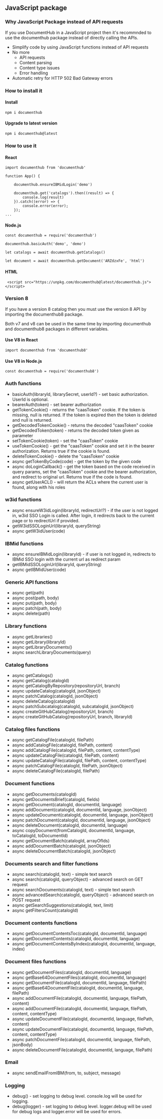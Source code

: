 ## JavaScript package


### Why JavaScript Package instead of API requests

If you use DocumentHub in a JavaScript project then it's recommnded to use the documenthub package instead of directly calling the APIs.

- Simplify code by using JavaScript functions instead of API requests
- No more
  - API requests
  - Content parsing
  - Content type issues
  - Error handling
- Automatic retry for HTTP 502 Bad Gateway errors


### How to install it

#### Install

```
npm i documenthub
```

#### Upgrade to latest version

```
npm i documenthub@latest
```


### How to use it


#### React

```
import documenthub from 'documenthub'

function App() {
	
	documenthub.ensureIBMidLogin('demo')
	
	documenthub.get('catalogs').then((result) => {
		console.log(result)
	}).catch((error) => {
		console.error(error);
	});
...
```


#### Node.js

```
const documenthub = require('documenthub')

documenthub.basicAuth('demo', 'demo')

let catalogs = await documenthub.getCatalogs()

let document = await documenthub.getDocument('ARZdzxFe', 'html')
```


#### HTML

```
 <script src="https://unpkg.com/documenthub@latest/documenthub.js"></script> 
```


### Version 8

If you have a version 8 catalog then you must use the version 8 API by importing the documenthub8 package.

Both v7 and v8 can be used in the same time by importing documenthub and documenthub8 packages in different variables.

#### Use V8 in React

```
import documenthub from 'documenthub8'
```

#### Use V8 in Node.js

```
const documenthub = require('documenthub8')
```


### Auth functions

- basicAuth(libraryId, librarySecret, userId?) - set basic authorization. UserId is optional.
- bearerAuth(token) - set bearer authorization
- getTokenCookie() - returns the "caasToken" cookie. If the token is missing, null is returned. If the token is expired then the token is deleted and null is returned.
- getDecodedTokenCookie() - returns the decoded "caasToken" cookie
- getDecodedToken(token) - returns the decoded token given as parameter
- setTokenCookie(token) - set the "caasToken" cookie
- useTokenCookie() - get the "caasToken" cookie and set it in the bearer authorization. Returns true if the cookie is found.
- deleteTokenCookie() - delete the "caasToken" cookie
- async getTokenByCode(code) - get the token by the given code
- async doLoginCallback() - get the token based on the code received in query params, set the "caasToken" cookie and the bearer authorization, and redirect to original url. Returns true if the code is found.
- async getUserACL() - will return the ACLs where the current user is found, along with his roles


### w3id functions

- async ensureW3idLogin(libraryId, redirectUrl?) - if the user is not logged in, w3id SSO Login is called. After login, it redirects back to the current page or to redirectUrl if provided.
- getW3idSSOLoginUrl(libraryId, queryString)
- async getW3idUser(code)


### IBMid functions

- async ensureIBMidLogin(libraryId) - if user is not logged in, redirects to IBMid SSO login with the current url as redirect param
- getIBMidSSOLoginUrl(libraryId, queryString)
- async getIBMidUser(code)


### Generic API functions

- async get(path)
- async post(path, body)
- async put(path, body)
- async patch(path, body)
- async delete(path)


### Library functions

- async getLibraries()
- async getLibrary(libraryId)
- async getLibraryDocuments()
- async searchLibraryDocuments(query)


### Catalog functions

- async getCatalogs()
- async getCatalog(catalogId)
- async getCatalogByRepository(repositoryUrl, branch)
- async updateCatalog(catalogId, jsonObject)
- async patchCatalog(catalogId, jsonObject)
- async deleteCatalog(catalogId)
- async patchSubcatalog(catalogId, subcatalogId, jsonObject)
- async createGitHubCatalog(repositoryUrl, branch)
- async createGitHubCatalog(repositoryUrl, branch, libraryId)


### Catalog files functions

- async getCatalogFile(catalogId, filePath)
- async addCatalogFile(catalogId, filePath, content)
- async addCatalogFile(catalogId, filePath, content, contentType)
- async updateCatalogFile(catalogId, filePath, content)
- async updateCatalogFile(catalogId, filePath, content, contentType)
- async patchCatalogFile(catalogId, filePath, jsonObject)
- async deleteCatalogFile(catalogId, filePath)


### Document functions

- async getDocuments(catalogId)
- async getDocumentsBrief(catalogId, fields)
- async getDocument(catalogId, documentId, language)
- async addDocument(catalogId, documentId, language, jsonObject)
- async updateDocument(catalogId, documentId, language, jsonObject)
- async patchDocument(catalogId, documentId, language, jsonObject)
- async deleteDocument(catalogId, documentId, language)
- async copyDocument(fromCatalogId, documentId, language, toCatalogId, toDocumentId)
- async getDocumentBatch(catalogId, arrayOfIds)
- async addDocumentBatch(catalogId, jsonObject)
- async deleteDocumentBatch(catalogId, jsonObject)


### Documents search and filter functions

- async search(catalogId, text) - simple text search
- async search(catalogId, queryObject) - advanced search on GET request
- async searchDocuments(catalogId, text) - simple text search
- async advancedSearch(catalogId, queryObject) - advanced search on POST request
- async getSearchSuggestions(catalogId, text, limit)
- async getFiltersCount(catalogId)


### Document contents functions

- async getDocumentContentsToc(catalogId, documentId, language)
- async getDocumentContents(catalogId, documentId, language)
- async getDocumentContentsByIndex(catalogId, documentId, language, index)


### Document files functions

- async getDocumentFiles(catalogId, documentId, language)
- async getBase64DocumentFiles(catalogId, documentId, language)
- async getDocumentFile(catalogId, documentId, language, filePath)
- async getBase64DocumentFile(catalogId, documentId, language, filePath)
- async addDocumentFile(catalogId, documentId, language, filePath, content)
- async addDocumentFile(catalogId, documentId, language, filePath, content, contentType)
- async updateDocumentFile(catalogId, documentId, language, filePath, content)
- async updateDocumentFile(catalogId, documentId, language, filePath, content, contentType)
- async patchDocumentFile(catalogId, documentId, language, filePath, jsonBody)
- async deleteDocumentFile(catalogId, documentId, language, filePath)


### Email

- async sendEmailFromIBM(from, to, subject, message)


### Logging

- debug() - set logging to debug level. console.log will be used for logging.
- debug(logger) - set logging to debug level. logger.debug will be used for debug logs and logger.error will be used for errors.

